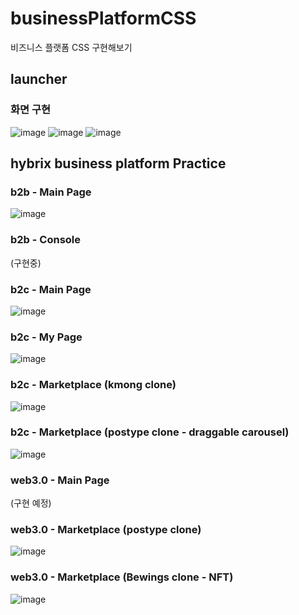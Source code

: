 # businessPlatformCSS
비즈니스 플랫폼 CSS 구현해보기 

## launcher
### 화면 구현
![image](https://user-images.githubusercontent.com/73332608/218963819-2fb5dd00-d1c4-45fd-9480-882049d811fe.png)
![image](https://user-images.githubusercontent.com/73332608/218963989-96814338-730f-4c02-8a7b-8134b1ba5ca2.png)
![image](https://user-images.githubusercontent.com/73332608/218964016-c15e423a-2210-440d-96cc-2b4134092590.png)



## hybrix business platform Practice
### b2b - Main Page
![image](https://user-images.githubusercontent.com/73332608/220821044-e164f738-5600-4d95-9dcc-aa98f044a681.png)


### b2b - Console
(구현중)


### b2c - Main Page
![image](https://user-images.githubusercontent.com/73332608/220821909-c5d49ee3-cece-4668-a56b-a9a4be805dde.png)

### b2c - My Page
![image](https://user-images.githubusercontent.com/73332608/220821839-a1fbb6a4-a82a-4acc-afc5-79a00d9e4b4a.png)

### b2c - Marketplace (kmong clone)
![image](https://user-images.githubusercontent.com/73332608/221122966-7ed12111-1c19-417d-b9f5-9d10ee8ab606.png)

### b2c - Marketplace (postype clone - draggable carousel)
![image](https://user-images.githubusercontent.com/73332608/221785442-5130122c-1c94-467f-a888-13f37296d7f4.png)

### web3.0 - Main Page
(구현 예정)

### web3.0 - Marketplace (postype clone)
![image](https://user-images.githubusercontent.com/73332608/222660963-c5e03ebf-6eb0-4d6b-b966-563871656c1a.png)

### web3.0 - Marketplace (Bewings clone - NFT)
![image](https://user-images.githubusercontent.com/73332608/222661147-2688049d-0766-4073-b8de-16f3f9a22d29.png)

